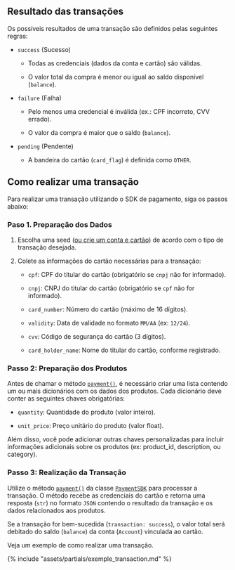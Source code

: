 ## Resultado das transações

Os possíveis resultados de uma transação são definidos pelas seguintes regras:

- `success` (Sucesso)

    - Todas as credenciais (dados da conta e cartão) são válidas.

    - O valor total da compra é menor ou igual ao saldo disponível (`balance`).

- `failure` (Falha)

    - Pelo menos uma credencial é inválida (ex.: CPF incorreto, CVV errado).

    - O valor da compra é maior que o saldo (`balance`).

- `pending` (Pendente)

    - A bandeira do cartão (`card_flag`) é definida como `OTHER`.

## Como realizar uma transação

Para realizar uma transação utilizando o SDK de pagamento, siga os passos abaixo:

### Paso 1. Preparação dos Dados

1. Escolha uma seed ([ou crie um conta e cartão](account_and_card.md/#como-criar-uma-conta-e-cartao)) de acordo com o tipo de transação desejada.

2. Colete as informações do cartão necessárias para a transação:

    - `cpf`: CPF do titular do cartão (obrigatório se `cnpj` não for informado).

    - `cnpj`: CNPJ do titular do cartão (obrigatório se `cpf` não for informado).

    - `card_number`: Número do cartão (máximo de 16 dígitos).

    - `validity`: Data de validade no formato `MM/AA` (ex: `12/24`).

    - `cvv`: Código de segurança do cartão (3 dígitos).

    - `card_holder_name`: Nome do titular do cartão, conforme registrado.

### Passo 2: Preparação dos Produtos

Antes de chamar o método [`payment()`](payment/PaymentSDK.md/#payment_emulation.payment.paymentSDK.PaymentSDK.payment), é necessário criar uma lista contendo um ou mais dicionários 
com os dados dos produtos. Cada dicionário deve conter as seguintes chaves obrigatórias:

- `quantity`: Quantidade do produto (valor inteiro).

- `unit_price`: Preço unitário do produto (valor float).

Além disso, você pode adicionar outras chaves personalizadas para incluir informações adicionais 
sobre os produtos (ex: product_id, description, ou category).


### Passo 3: Realização da Transação

Utilize o método [`payment()`](payment/PaymentSDK.md/#payment_emulation.payment.paymentSDK.PaymentSDK.payment) da classe [`PaymentSDK`](payment/PaymentSDK.md) para processar a transação. 
O método recebe as credenciais do cartão e retorna uma resposta (`str`) no formato `JSON` contendo o 
resultado da transação e os dados relacionados aos produtos.

Se a transação for bem-sucedida (`transaction: success`), o valor total será debitado do saldo 
(`balance`) da conta (`Account`) vinculada ao cartão.

Veja um exemplo de como realizar uma transação.  

{% include "assets/partials/exemple_transaction.md" %}
